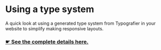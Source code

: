 # Using a type system

A quick look at using a generated type system from Typografier in your website to simplify making responsive layouts.

### [☛ See the complete details here.](http://learn-the-web.algonquindesign.ca/courses/web-dev-3/using-a-type-system/)
